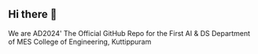 ## Hi there 👋

We are AD2024' The Official GitHub Repo for the First AI & DS Department of MES College of Engineering, Kuttippuram
